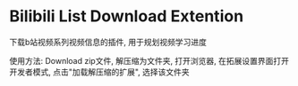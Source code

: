 # Bilibili List Download Extention

下载b站视频系列视频信息的插件, 用于规划视频学习进度

使用方法: Download zip文件, 解压缩为文件夹, 打开浏览器, 在拓展设置界面打开开发者模式, 点击"加载解压缩的扩展", 选择该文件夹
